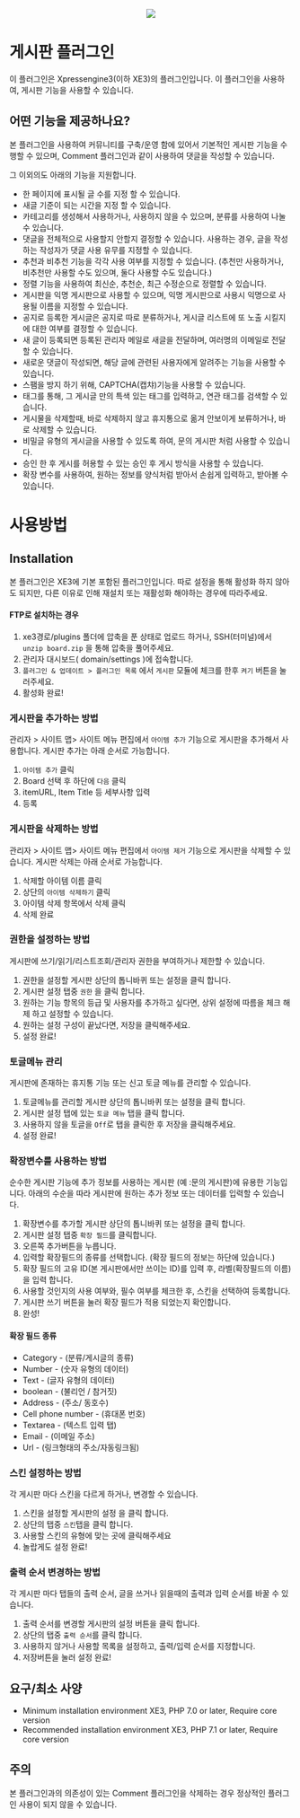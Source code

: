 <p align="center"> 
  <img src="https://raw.githubusercontent.com/xpressengine/plugin-board/master/icon.png">
 </p>

# 게시판 플러그인
이 플러그인은 Xpressengine3(이하 XE3)의 플러그인입니다.
이 플러그인을 사용하여, 게시판 기능을 사용할 수 있습니다.


## 어떤 기능을 제공하나요?

본 플러그인을 사용하여 커뮤니티를 구축/운영 함에 있어서 기본적인 게시판 기능을 수행할 수 있으며,
Comment 플러그인과 같이 사용하여 댓글을 작성할 수 있습니다.

그 이외의도 아래의 기능을 지원합니다.

* 한 페이지에 표시될 글 수를 지정 할 수 있습니다.
* 새글 기준이 되는 시간을 지정 할 수 있습니다.
* 카테고리를 생성해서 사용하거나, 사용하지 않을 수 있으며, 분류를 사용하여 나눌 수 있습니다.
* 댓글을 전체적으로 사용할지 안할지 결정할 수 있습니다.
   사용하는 경우, 글을 작성하는 작성자가 댓글 사용 유무를 지정할 수 있습니다.
* 추천과 비추천 기능을 각각 사용 여부를 지정할 수 있습니다.
   (추천만 사용하거나, 비추천만 사용할 수도 있으며, 둘다 사용할 수도 있습니다.)
* 정렬 기능을 사용하여 최신순, 추천순, 최근 수정순으로 정렬할 수 있습니다.
* 게시판을 익명 게시판으로 사용할 수 있으며, 익명 게시판으로 사용시 익명으로 사용될 이름을 지정할 수 있습니다.
* 공지로 등록한 게시글은 공지로 따로 분류하거나, 게시글 리스트에 또 노출 시킬지에 대한 여부를 결정할 수 있습니다.
* 새 글이 등록되면 등록된 관리자 메일로 새글을 전달하며, 여러명의 이메일로 전달할 수 있습니다.
* 새로운 댓글이 작성되면, 해당 글에 관련된 사용자에게 알려주는 기능을 사용할 수 있습니다.
* 스팸을 방지 하기 위해, CAPTCHA(캡챠)기능을 사용할 수 있습니다.
* 태그를 통해, 그 게시글 만의 특색 있는 태그를 입력하고, 연관 태그를 검색할 수 있습니다.
* 게시물을 삭제할때, 바로 삭제하지 않고 휴지통으로 옮겨 안보이게 보류하거나, 바로 삭제할 수 있습니다.
* 비밀글 유형의 게시글을 사용할 수 있도록 하여, 문의 게시판 처럼 사용할 수 있습니다.
* 승인 한 후 게시를 허용할 수 있는 승인 후 게시 방식을 사용할 수 있습니다.
* 확장 변수를 사용하여, 원하는 정보를 양식처럼 받아서 손쉽게 입력하고, 받아볼 수 있습니다.


# 사용방법

## Installation
본 플러그인은 XE3에 기본 포함된 플러그인입니다.
따로 설정을 통해 활성화 하지 않아도 되지만, 다른 이유로 인해 재설치 또는 재활성화 해야하는 경우에 따라주세요.

#### FTP로 설치하는 경우
1. xe3경로/plugins 폴더에 압축을 푼 상태로 업로드 하거나,
   SSH(터미널)에서 ``unzip board.zip`` 을 통해 압축을 풀어주세요.
2. 관리자 대시보드( domain/settings )에 접속합니다.
3. ``플러그인 & 업데이트 > 플러그인 목록`` 에서 ``게시판`` 모듈에 체크를 한후 ``켜기`` 버튼을 눌러주세요.
4. 활성화 완료!





### 게시판을 추가하는 방법
관리자 > 사이트 맵> 사이트 메뉴 편집에서 `아이템 추가` 기능으로 게시판을 추가해서 사용합니다.
게시판 추가는 아래 순서로 가능합니다.
1. `아이템 추가` 클릭
2. Board 선택 후 하단에 `다음` 클릭
3. itemURL, Item Title 등 세부사항 입력
4. 등록

### 게시판을 삭제하는 방법
관리자 > 사이트 맵> 사이트 메뉴 편집에서 `아이템 제거` 기능으로 게시판을 삭제할 수 있습니다.
게시판 삭제는 아래 순서로 가능합니다.
1. 삭제할 아이템 이름 클릭
2. 상단의 ``아이템 삭제하기`` 클릭
3. 아이템 삭제 항목에서 삭제 클릭
4. 삭제 완료

### 권한을 설정하는 방법
게시판에 쓰기/읽기/리스트조회/관리자 권한을 부여하거나 제한할 수 있습니다.

1. 권한을 설정할 게시판 상단의 톱니바퀴 또는 설정을 클릭 합니다.
2. 게시판 설정 탭중 ``권한`` 을 클릭 합니다.
3. 원하는 기능 항목의 등급 및 사용자를 추가하고 싶다면, 상위 설정에 따름을 체크 해제 하고 설정할 수 있습니다.
4. 원하는 설정 구성이 끝났다면, 저장을 클릭해주세요.
5. 설정 완료!

### 토글메뉴 관리
게시판에 존재하는 휴지통 기능 또는 신고 토글 메뉴를 관리할 수 있습니다.
1. 토글메뉴를 관리할 게시판 상단의 톱니바퀴 또는 설정을 클릭 합니다.
2. 게시판 설정 탭에 있는 ``토글 메뉴`` 탭을 클릭 합니다.
3. 사용하지 않을 토글을 ``Off``로 탭을 클릭한 후 저장을 클릭해주세요.
4. 설정 완료!



### 확장변수를 사용하는 방법
순수한 게시판 기능에 추가 정보를 사용하는 게시판 (예 :문의 게시판)에 유용한 기능입니다.
아래의 수순을 따라 게시판에 원하는 추가 정보 또는 데이터를 입력할 수 있습니다.

1. 확장변수를 추가할 게시판 상단의 톱니바퀴 또는 설정을 클릭 합니다.
2. 게시판 설정 탭중 ``확장 필드``를 클릭합니다.
3. 오른쪽 추가버튼을 누릅니다.
4. 입력할 확장필드의 종류를 선택합니다. (확장 필드의 정보는 하단에 있습니다.)
5. 확장 필드의 고유 ID(본 게시판에서만 쓰이는 ID)를 입력 후, 라벨(확장필드의 이름)을 입력 합니다.
6. 사용할 것인지의 사용 여부와, 필수 여부를 체크한 후, 스킨을 선택하여 등록합니다.
7. 게시판 쓰기 버튼을 눌러 확장 필드가 적용 되었는지 확인합니다.
8. 완성!

#### 확장 필드 종류
* Category - (분류/게시글의 종류)
* Number - (숫자 유형의 데이터)
* Text - (글자 유형의 데이터)
* boolean - (불리언 / 참거짓)
* Address - (주소/ 동호수)
* Cell phone number - (휴대폰 번호)
* Textarea - (텍스트 입력 탭)
* Email - (이메일 주소)
* Url - (링크형태의 주소/자동링크됨)

### 스킨 설정하는 방법
각 게시판 마다 스킨을 다르게 하거나, 변경할 수 있습니다.
1. 스킨을 설정할 게시판의 설정 을 클릭 합니다.
2. 상단의 탭중 ``스킨``탭을 클릭 합니다.
3. 사용할 스킨의 유형에 맞는 곳에 클릭해주세요
4. 놀랍게도 설정 완료!

### 출력 순서 변경하는 방법
각 게시판 마다 탭들의 출력 순서, 글을 쓰거나 읽을때의 출력과 입력 순서를 바꿀 수 있습니다.
1. 출력 순서를 변경할 게시판의 설정 버튼을 클릭 합니다.
2. 상단의 탭중 ``출력 순서``를 클릭 합니다.
3. 사용하지 않거나 사용할 목록을 설정하고, 출력/입력 순서를 지정합니다.
4. 저장버튼을 눌러 설정 완료!



## 요구/최소 사양
* Minimum installation environment
   XE3, PHP 7.0 or later, Require core version
* Recommended installation environment
   XE3, PHP 7.1 or later, Require core version

## 주의
본 플러그인과의 의존성이 있는 Comment 플러그인을 삭제하는 경우 정상적인 플러그인 사용이 되지 않을 수 있습니다.

